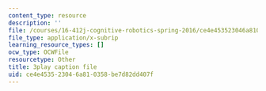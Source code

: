 ```yaml
---
content_type: resource
description: ''
file: /courses/16-412j-cognitive-robotics-spring-2016/ce4e453523046a810358be7d82dd407f_qgL0cA7GkJo.srt
file_type: application/x-subrip
learning_resource_types: []
ocw_type: OCWFile
resourcetype: Other
title: 3play caption file
uid: ce4e4535-2304-6a81-0358-be7d82dd407f
---
```

